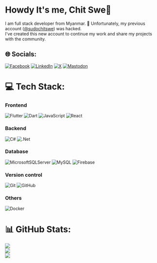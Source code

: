 #  Howdy It's me, Chit Swe👋
I am full stack developer from Myanmar.  🔄 Unfortunately, my previous account ([@sudochitswe](https://github.com/sudochitswe)) was hacked.<br>  I've created this new account to continue my work and share my projects with the community.<br>


## 🌐 Socials:
[![Facebook](https://img.shields.io/badge/-facebook-0866ff?style=for-the-badge&logo=facebook&logoColor=white)](https://facebook.com/sudochitswe) [![LinkedIn](https://img.shields.io/badge/-linkedIn-107bb3?style=for-the-badge&logo=linkedin&logoColor=white)](https://linkedin.com/in/sudochitswe) [![X](https://img.shields.io/badge/-X-0b0b0b?style=for-the-badge&logo=x&logoColor=white)](https://x.com/sudochitswe) [![Mastodon](https://img.shields.io/badge/-MASTODON-5c4ee5?style=for-the-badge&logo=mastodon&logoColor=white)](https://burma.social/@sudo_chitswe) 

# 💻 Tech Stack:

### Frontend
![Flutter](https://img.shields.io/badge/Flutter-%2302569B.svg?style=for-the-badge&logo=Flutter&logoColor=white) ![Dart](https://img.shields.io/badge/dart-%230175C2.svg?style=for-the-badge&logo=dart&logoColor=white)
![JavaScript](https://img.shields.io/badge/javascript-%23323330.svg?style=for-the-badge&logo=javascript&logoColor=%23F7DF1E) ![React](https://img.shields.io/badge/react-%2320232a.svg?style=for-the-badge&logo=react&logoColor=%2361DAFB) 

### Backend
![C#](https://img.shields.io/badge/c%23-%23239120.svg?style=for-the-badge&logo=csharp&logoColor=white) ![.Net](https://img.shields.io/badge/.NETCore-5C2D91?style=for-the-badge&logo=.net&logoColor=white)

### Database
![MicrosoftSQLServer](https://img.shields.io/badge/Microsoft%20SQL%20Server-CC2927?style=for-the-badge&logo=microsoft%20sql%20server&logoColor=white) ![MySQL](https://img.shields.io/badge/mysql-4479A1.svg?style=for-the-badge&logo=mysql&logoColor=white) 
![Firebase](https://img.shields.io/badge/firebase-a08021?style=for-the-badge&logo=firebase&logoColor=ffcd34)

### Version control
![Git](https://img.shields.io/badge/git-%23F05033.svg?style=for-the-badge&logo=git&logoColor=white) ![GitHub](https://img.shields.io/badge/github-%23121011.svg?style=for-the-badge&logo=github&logoColor=white) 
### Others
![Docker](https://img.shields.io/badge/docker-%230db7ed.svg?style=for-the-badge&logo=docker&logoColor=white) 



# 📊 GitHub Stats:
![](https://github-readme-stats.vercel.app/api?username=sudochitswe-v2&theme=default&hide_border=true&include_all_commits=true&count_private=true)<br/>
![](https://github-readme-streak-stats.herokuapp.com/?user=sudochitswe-v2&theme=default&hide_border=true)<br/>
![](https://github-readme-stats.vercel.app/api/top-langs/?username=sudochitswe-v2&theme=default&hide_border=true&include_all_commits=true&count_private=true&layout=compact)


